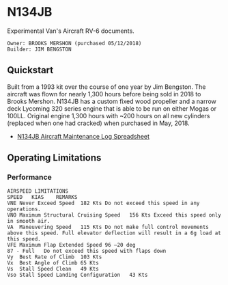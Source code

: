 # N134JB
Experimental Van's Aircraft RV-6 documents.

```
Owner: BROOKS MERSHON (purchased 05/12/2018)
Builder: JIM BENGSTON
```

## Quickstart

Built from a 1993 kit over the course of one year by Jim Bengston. The aircraft was flown for nearly 1,300 hours before being sold in 2018 to Brooks Mershon. N134JB has a custom fixed wood propeller and a narrow deck Lycoming 320 series engine that is able to be run on either Mogas or 100LL. Original engine 1,300 hours with ~200 hours on all new cylinders (replaced when one had cracked) when purchased in May, 2018.

* [N134JB Aircraft Maintenance Log Spreadsheet](https://docs.google.com/spreadsheets/d/1Sqdb2azWLtiDmsB1kTmBeQn0X5Zit3Ya7j0iPgAK_sE/edit#gid=0)


## Operating Limitations

### Performance

```
AIRSPEED LIMITATIONS
SPEED	KIAS	REMARKS
VNE	Never Exceed Speed	182 Kts	Do not exceed this speed in any operations.
VNO	Maximum Structural Cruising Speed	156 Kts	Exceed this speed only in smooth air.
VA	Maneuvering Speed	115 Kts	Do not make full control movements above this speed. Full elevator deflection will result in a 6g load at this speed.
VFE	Maximum Flap Extended Speed	96 –20 deg
87 - Full	Do not exceed this speed with flaps down
Vy	Best Rate of Climb	103 Kts	
Vx	Best Angle of Climb	65 Kts	
Vs	Stall Speed Clean	49 Kts	
Vso	Stall Speed Landing Configuration	43 Kts
```
